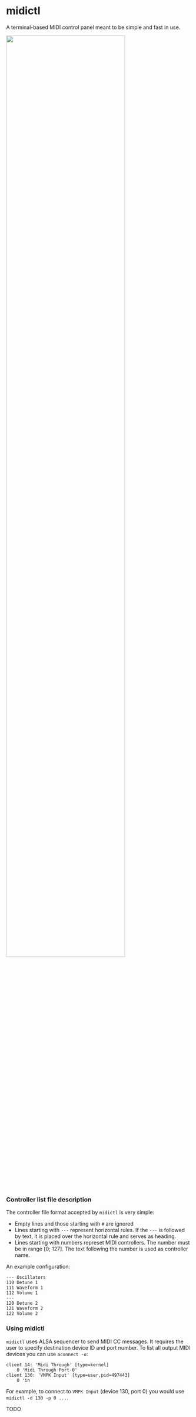# midictl

A terminal-based MIDI control panel meant to be simple and fast in use.

<img src=ss/ss.img width=80% height=auto></img>

### Controller list file description
The controller file format accepted by `midictl` is very simple:
 - Empty lines and those starting with `#` are ignored
 - Lines starting with `---` represent horizontal rules. If the `---` is followed by text, it is placed over the horizontal rule and serves as heading.
 - Lines starting with numbers represet MIDI controllers. The number must be in range [0; 127]. The text following the number is used as controller name.

 An example configuration:
 ```
--- Oscillators
110 Detune 1
111 Waveform 1
112 Volume 1
---
120 Detune 2
121 Waveform 2
122 Volume 2
```

### Using midictl
`midictl` uses ALSA sequencer to send MIDI CC messages. It requires the user to specify destination device ID and port number. To list all output MIDI devices you can use `aconnect -o`:
```
client 14: 'Midi Through' [type=kernel]
    0 'Midi Through Port-0'
client 130: 'VMPK Input' [type=user,pid=497443]
    0 'in  
```

For example, to connect to `VMPK Input` (device 130, port 0) you would use `midictl -d 130 -p 0 ...`.

TODO
